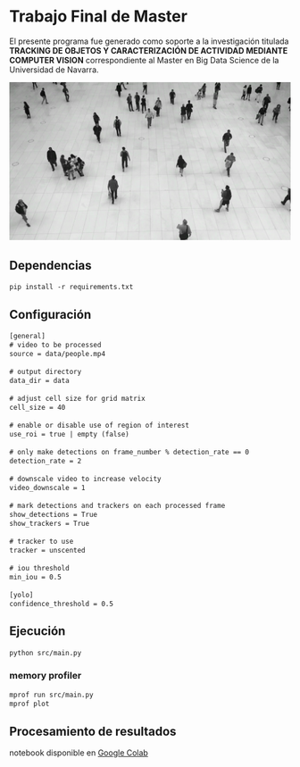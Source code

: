 # Trabajo Final de Master
El presente programa fue generado como soporte a la investigación titulada **TRACKING DE OBJETOS Y CARACTERIZACIÓN DE ACTIVIDAD MEDIANTE COMPUTER VISION** correspondiente al Master en Big Data Science de la Universidad de Navarra.

![App Platorm](/assets/frame.jpg)

## Dependencias
```
pip install -r requirements.txt
```

## Configuración
```
[general]
# video to be processed
source = data/people.mp4

# output directory
data_dir = data

# adjust cell size for grid matrix
cell_size = 40

# enable or disable use of region of interest
use_roi = true | empty (false)

# only make detections on frame_number % detection_rate == 0
detection_rate = 2

# downscale video to increase velocity
video_downscale = 1

# mark detections and trackers on each processed frame
show_detections = True
show_trackers = True

# tracker to use
tracker = unscented

# iou threshold
min_iou = 0.5

[yolo]
confidence_threshold = 0.5
```

## Ejecución
```
python src/main.py
```

### memory profiler
```
mprof run src/main.py
mprof plot
````

## Procesamiento de resultados
notebook disponible en [Google Colab](https://colab.research.google.com/drive/18QWi1jdQVh6h8hyZfJHFj0moUrUrtbqy)